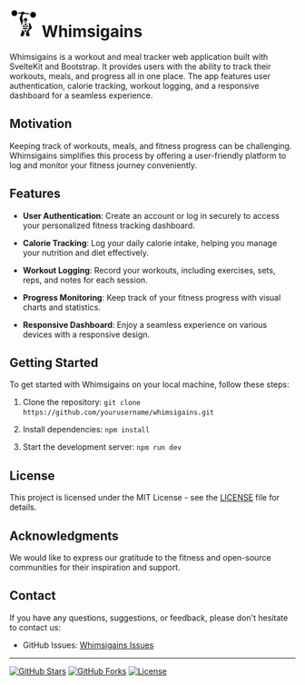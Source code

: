 # <img src="./static/strong.svg" alt="drawing" width="50" /> Whimsigains

Whimsigains is a workout and meal tracker web application built with SvelteKit and Bootstrap. It provides users with the ability to track their workouts, meals, and progress all in one place. The app features user authentication, calorie tracking, workout logging, and a responsive dashboard for a seamless experience.

## Motivation

Keeping track of workouts, meals, and fitness progress can be challenging. Whimsigains simplifies this process by offering a user-friendly platform to log and monitor your fitness journey conveniently.

## Features

- **User Authentication**: Create an account or log in securely to access your personalized fitness tracking dashboard.

- **Calorie Tracking**: Log your daily calorie intake, helping you manage your nutrition and diet effectively.

- **Workout Logging**: Record your workouts, including exercises, sets, reps, and notes for each session.

- **Progress Monitoring**: Keep track of your fitness progress with visual charts and statistics.

- **Responsive Dashboard**: Enjoy a seamless experience on various devices with a responsive design.

## Getting Started

To get started with Whimsigains on your local machine, follow these steps:

1. Clone the repository: `git clone https://github.com/yourusername/whimsigains.git`

2. Install dependencies: `npm install`

3. Start the development server: `npm run dev`

## License

This project is licensed under the MIT License - see the [LICENSE](./LICENSE) file for details.

## Acknowledgments

We would like to express our gratitude to the fitness and open-source communities for their inspiration and support.

## Contact

If you have any questions, suggestions, or feedback, please don't hesitate to contact us:

- GitHub Issues: [Whimsigains Issues](https://github.com/thehatclub/whimsigains/issues)

---

[![GitHub Stars](https://img.shields.io/github/stars/thehatclub/whimsigains.svg)](https://github.com/thehatclub/whimsigains/stargazers)
[![GitHub Forks](https://img.shields.io/github/forks/thehatclub/whimsigains.svg)](https://github.com/thehatclub/whimsigains/network)
[![License](https://img.shields.io/badge/license-MIT-blue.svg)](./LICENSE)
